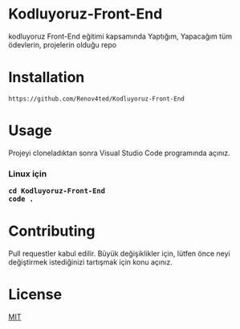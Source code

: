 # Kodluyoruz-Front-End
kodluyoruz Front-End eğitimi kapsamında Yaptığım, Yapacağım tüm ödevlerin, projelerin olduğu repo

# Installation
```
https://github.com/Renov4ted/Kodluyoruz-Front-End
```
# Usage 
Projeyi cloneladıktan sonra Visual Studio Code programında açınız.

<h3> Linux için

```
cd Kodluyoruz-Front-End
code .
```
# Contributing

Pull requestler kabul edilir. Büyük değişiklikler için, lütfen önce neyi değiştirmek istediğinizi tartışmak için konu açınız.

# License 

[MIT](https://github.com/Renov4ted/kodluyoruzilkrepo/blob/main/LICENSE)
